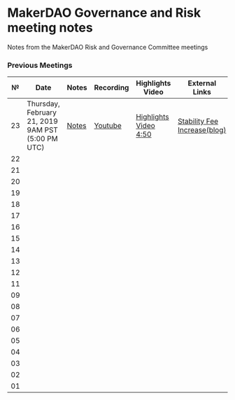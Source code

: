 # MakerDAO Governance and Risk meeting notes
Notes from the MakerDAO Risk and Governance Committee meetings


### Previous Meetings

 №  | Date                             | Notes          | Recording            |Highlights Video         |External Links  |
--- | -------------------------------- | -------------- | -------------------- | -------------------- | -----------------|
 23 | Thursday, February 21, 2019 9AM PST (5:00 PM UTC)|  [Notes](https://github.com/atleastaverage/MakerDAO_minutes/blob/master/risk_and_governance/2019-02-21_Call_23.md) | [Youtube](https://www.youtube.com/watch?v=KKDpN1fe0cU) | [Highlights Video 4:50](https://www.youtube.com/watch?v=inWe_lkJeGw)| [Stability Fee Increase(blog)](https://blog.makerdao.com/stability-fee-increase-february-22nd/)|
22 | | | | | |
21 | | | | | |
20 | | | | | |
19 | | | | | |
18 | | | | | |
17 | | | | | |
16 | | | | | |
15 | | | | | |
14 | | | | | |
13 | | | | | |
12 | | | | | |
11 | | | | | |
09 | | | | | |
08 | | | | | |
07 | | | | | |
06 | | | | | |
05 | | | | | |
04 | | | | | |
03 | | | | | |
02 | | | | | |
01 | | | | | |
